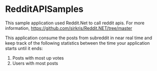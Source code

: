 # RedditAPISamples

This sample application used Reddit.Net to call reddit apis. For more information,
https://github.com/sirkris/Reddit.NET/tree/master

This application consume the posts from  subreddit in near real time and keep track of the following statistics between the time your application starts until it ends:
1. Posts with most up votes
2. Users with most posts